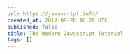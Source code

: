 ```yaml
---
url: https://javascript.info/
created_at: 2017-09-20 16:28 UTC
published: false
title: The Modern Javascript Tutorial
tags: []
---
```



